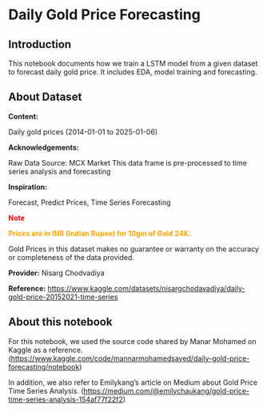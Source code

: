 # Daily Gold Price Forecasting

## Introduction

This notebook documents how we train a LSTM model from a given dataset to forecast daily gold price. It includes EDA, model training and forecasting.

## About Dataset

**Content:**

Daily gold prices (2014-01-01 to 2025-01-06)

**Acknowledgements:**

Raw Data Source: MCX Market
This data frame is pre-processed to time series analysis and forecasting

**Inspiration:**

Forecast, Predict Prices, Time Series Forecasting

**<font color=red>Note</font>**

**<font color=orange>Prices are in INR (Indian Rupee) for 10gm of Gold 24K.</font>**

Gold Prices in this dataset makes no guarantee or warranty on the accuracy or completeness of the data provided.

**Provider:** Nisarg Chodvadiya

**Reference:** https://www.kaggle.com/datasets/nisargchodavadiya/daily-gold-price-20152021-time-series

## About this notebook

For this notebook, we used the source code shared by Manar Mohamed on Kaggle as a reference. (https://www.kaggle.com/code/mannarmohamedsayed/daily-gold-price-forecasting/notebook)

In addition, we also refer to Emilykang’s article on Medium about Gold Price Time Series Analysis.
(https://medium.com/@emilychaukang/gold-price-time-series-analysis-154af77f22f2)
